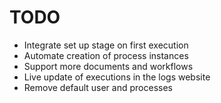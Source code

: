 # TODO
 * Integrate set up stage on first execution
 * Automate creation of process instances
 * Support more documents and workflows
 * Live update of executions in the logs website
 * Remove default user and processes
 